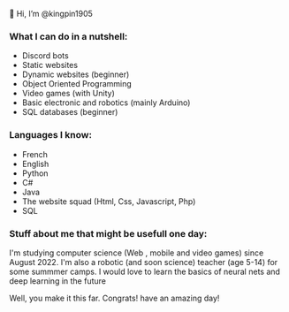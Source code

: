 👋 Hi, I’m @kingpin1905

<h3>What I can do in a nutshell: </h3>
 
 - Discord bots
 - Static websites
 - Dynamic websites (beginner)
 - Object Oriented Programming
 - Video games (with Unity)
 - Basic electronic and robotics (mainly Arduino)
 - SQL databases (beginner)

<h3>Languages I know:</h3>

 -  French
 - English
 - Python
 - C#
 - Java
 - The website squad (Html, Css, Javascript, Php)
 - SQL

<h3>Stuff about me that might be usefull one day: </h3>
I'm studying computer science (Web , mobile and video games) since August 2022. I'm also a robotic (and soon science) teacher (age 5-14) for some summmer camps. I would love to learn the basics of neural nets and deep learning in the future

Well, you make it this far. Congrats! have an amazing day!
 

<!---
kingpin1905/kingpin1905 is a ✨ special ✨ repository because its `README.md` (this file) appears on your GitHub profile.
You can click the Preview link to take a look at your changes.
--->
